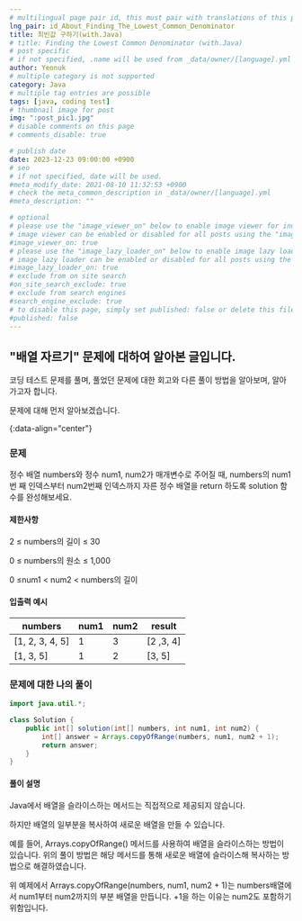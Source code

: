 ```yaml
---
# multilingual page pair id, this must pair with translations of this page. (This name must be unique)
lng_pair: id_About_Finding_The_Lowest_Common_Denominator
title: 최빈값 구하기(with.Java)
# title: Finding the Lowest Common Denominator (with.Java)
# post specific
# if not specified, .name will be used from _data/owner/[language].yml
author: Yeonuk
# multiple category is not supported
category: Java
# multiple tag entries are possible
tags: [java, coding test]
# thumbnail image for post
img: ":post_pic1.jpg"
# disable comments on this page
# comments_disable: true

# publish date
date: 2023-12-23 09:00:00 +0900
# seo
# if not specified, date will be used.
#meta_modify_date: 2021-08-10 11:32:53 +0900
# check the meta_common_description in _data/owner/[language].yml
#meta_description: ""

# optional
# please use the "image_viewer_on" below to enable image viewer for individual pages or posts (_posts/ or [language]/_posts folders).
# image viewer can be enabled or disabled for all posts using the "image_viewer_posts: true" setting in _data/conf/main.yml.
#image_viewer_on: true
# please use the "image_lazy_loader_on" below to enable image lazy loader for individual pages or posts (_posts/ or [language]/_posts folders).
# image lazy loader can be enabled or disabled for all posts using the "image_lazy_loader_posts: true" setting in _data/conf/main.yml.
#image_lazy_loader_on: true
# exclude from on site search
#on_site_search_exclude: true
# exclude from search engines
#search_engine_exclude: true
# to disable this page, simply set published: false or delete this file
#published: false
---
```


<!-- outline-start -->

## "배열 자르기" 문제에 대하여 알아본 글입니다.

코딩 테스트 문제를 풀며, 풀었던 문제에 대한 회고와 다른 풀이 방법을 알아보며, 알아가고자 합니다.

문제에 대해 먼저 알아보겠습니다.

{:data-align="center"}

<!-- outline-end -->

### 문제

정수 배열 numbers와 정수 num1, num2가 매개변수로 주어질 때, numbers의 num1번 째 인덱스부터 num2번째 인덱스까지 자른 정수 배열을 return 하도록 solution 함수를 완성해보세요.

#### 제한사항

2 ≤ numbers의 길이 ≤ 30

0 ≤ numbers의 원소 ≤ 1,000

0 ≤num1 < num2 < numbers의 길이

#### 입출력 예시

| numbers         | num1 | num2 | result    |
| --------------- | ---- | ---- | --------- |
| [1, 2, 3, 4, 5] | 1    | 3    | [2 ,3, 4] |
| [1, 3, 5]       | 1    | 2    | [3, 5]    |

### 문제에 대한 나의 풀이

```java
import java.util.*;

class Solution {
    public int[] solution(int[] numbers, int num1, int num2) {
        int[] answer = Arrays.copyOfRange(numbers, num1, num2 + 1);
        return answer;
    }
}
```

#### 풀이 설명

Java에서 배열을 슬라이스하는 메서드는 직접적으로 제공되지 않습니다.

하지만 배열의 일부분을 복사하여 새로운 배열을 만들 수 있습니다.

예를 들어, Arrays.copyOfRange() 메서드를 사용하여 배열을 슬라이스하는 방법이 있습니다. 위의 풀이 방법은 해당 메서드를 통해 새로운 배열에 슬라이스해 복사하는 방법으로 해결하였습니다.

위 예제에서 Arrays.copyOfRange(numbers, num1, num2 + 1)는 numbers배열에서 num1부터 num2까지의 부분 배열을 만듭니다. +1을 하는 이유는 num2도 포함하기 위함입니다.
